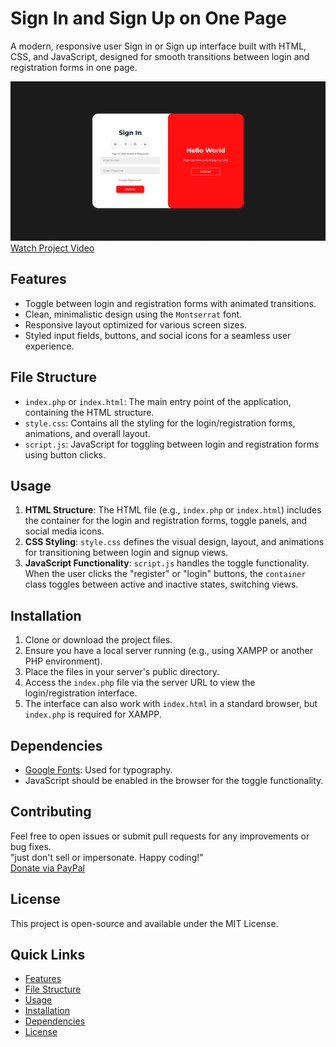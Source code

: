 # Sign In and Sign Up on One Page

A modern, responsive user Sign in or Sign up interface built with HTML, CSS, and JavaScript, designed for smooth transitions between login and registration forms in one page.

![Project Screenshot](result.png)
[Watch Project Video](result.mp4)

## Features

- Toggle between login and registration forms with animated transitions.
- Clean, minimalistic design using the `Montserrat` font.
- Responsive layout optimized for various screen sizes.
- Styled input fields, buttons, and social icons for a seamless user experience.

## File Structure

- `index.php` or `index.html`: The main entry point of the application, containing the HTML structure.
- `style.css`: Contains all the styling for the login/registration forms, animations, and overall layout.
- `script.js`: JavaScript for toggling between login and registration forms using button clicks.

## Usage

1. **HTML Structure**: The HTML file (e.g., `index.php` or `index.html`) includes the container for the login and registration forms, toggle panels, and social media icons.
2. **CSS Styling**: `style.css` defines the visual design, layout, and animations for transitioning between login and signup views.
3. **JavaScript Functionality**: `script.js` handles the toggle functionality. When the user clicks the "register" or "login" buttons, the `container` class toggles between active and inactive states, switching views.

## Installation

1. Clone or download the project files.
2. Ensure you have a local server running (e.g., using XAMPP or another PHP environment).
3. Place the files in your server's public directory.
4. Access the `index.php` file via the server URL to view the login/registration interface.
5. The interface can also work with `index.html` in a standard browser, but `index.php` is required for XAMPP.

## Dependencies

- [Google Fonts](https://fonts.googleapis.com/css2?family=Montserrat:wght@300;400;500;600;700&display=swap): Used for typography.
- JavaScript should be enabled in the browser for the toggle functionality.

## Contributing

Feel free to open issues or submit pull requests for any improvements or bug fixes.  
"just don't sell or impersonate. Happy coding!"   
[Donate via PayPal](https://www.paypal.com/ncp/payment/MB383U3BVBXAY)

## License

This project is open-source and available under the MIT License.

## Quick Links

- [Features](#features)
- [File Structure](#file-structure)
- [Usage](#usage)
- [Installation](#installation)
- [Dependencies](#dependencies)
- [License](#license)
